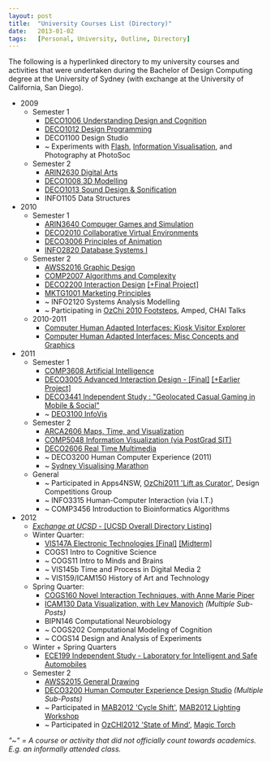 ```yaml
---
layout:	post
title:	"University Courses List (Directory)"
date:	2013-01-02
tags:	[Personal, University, Outline, Directory]
---
```


<style>
	.page-content a {
		border-bottom: 1px solid;
	}
</style>

The following is a hyperlinked directory to my university courses and activities that were undertaken during the Bachelor of Design Computing degree at the University of Sydney (with exchange at the University of California, San Diego).

- 2009
	- Semester 1
		- [DECO1006 Understanding Design and Cognition](../../../2009/dc_s01e01/deco1006_understanding_design_and_cognition/DECO1006-Understanding-Design-Cognition.html)
		- [DECO1012 Design Programming](../../../2009/dc_s01e01/deco1012_design_programming/DECO1012-Design-Programming.html)
		- DECO1100 Design Studio
		- ~ Experiments with [Flash](../../../2009/dc_s01e01/misc/flash_uni_time/flash-sketches.html), [Information Visualisation](../../../2009/dc_s01e01/misc/information_visualisation/infographics/misc-infographics-2009.html), and Photography at PhotoSoc
	- Semester 2
		- [ARIN2630 Digital Arts](../../../2009/dc_s01e02/arin2630_digital_arts/ARIN2630-Digital-Arts.html)
		- [DECO1008 3D Modelling](../../../2009/dc_s01e02/deco1008_3d_modelling/DECO1008-3D-Modelling.html)
		- [DECO1013 Sound Design & Sonification](../../../2009/dc_s01e02/deco1013_sound_design_and_sonification/sound-design-and-sonification.html)
		- INFO1105 Data Structures
- 2010
	- Semester 1
		- [ARIN3640 Compuger Games and Simulation](../../../2010/dc_s02e01/arin3640_computer_games_and_simulation_cgs/arin3640-computer-games-and-simulation.html)
		- [DECO2010 Collaborative Virtual Environments](../../../2010/dc_s02e01/deco2010_collaborative_virtual_environments_cve/deco2010-collaborative-virtual-environments-the-amazing-maze.html)
		- [DECO3006 Principles of Animation](../../../2010/dc_s02e01/deco3006_principles_of_animation_poa/deco3006-principles-of-animation-chime.html)
		- [INFO2820 Database Systems I](../../../2010/dc_s02e01/info2120_info2820_database_systems_1_dbs/info2820-database-systems-1.html)
	- Semester 2
		- [AWSS2016 Graphic Design](../../../2010/dc_s02e02/awss2016_graphic_design_gd/awss2016-graphic-design.html)
		- [COMP2007 Algorithms and Complexity](../../../2010/dc_s02e02/comp2007_algorithms_and_complexity_ac/comp2007-algorithms-and-complexity.html)
		- [DECO2200 Interaction Design](../../../2010/dc_s02e02/deco2200_interaction_design_ixd/deco2200-interaction-design-ixd.html) [[+Final Project]](../../../2010/dc_s02e02/deco2200_interaction_design_ixd/deco2200-interaction-design-bounce.html)
		- [MKTG1001 Marketing Principles](../../../2010/dc_s02e02/mktg1001_marketing_principles_mp/mktg1001-marketing-principles.html)
		- ~ INFO2120 Systems Analysis Modelling
		- ~ Participating in [OzChi 2010 Footsteps](../../../2010/dc_s02e02/z_extras/ozchi_2010_footsteps/ozchi-2010-footsteps.html), Amped, CHAI Talks
	- 2010-2011
		- [Computer Human Adapted Interfaces: Kiosk Visitor Explorer](../../../2010/2010_2011_sit_snv/kiosk_visitor_explorer_kve/Australian-Museum-Visit-Planning-Kiosk.html)
		- [Computer Human Adapted Interfaces: Misc Concepts and Graphics](../../../2010/2010_2011_sit_snv/cruiser_snv_misc/Misc-Cruiser-Contepts-Graphics.html)
- 2011
	- Semester 1
		- [COMP3608 Artificial Intelligence](../../../2011/dc_s02.5e01/comp3608%20artificial_intelligence%20-%20ai/Artificial-Intelligence-101.html)
		- [DECO3005 Advanced Interaction Design - [Final]](../../../2011/dc_s02.5e01/deco3005%20advanced%20interaction%20design%20-%20aixd/ConText-App.html) [[+Earlier Project]](../../../2011/dc_s02.5e01/deco3005%20advanced%20interaction%20design%20-%20aixd/Place-the-Beat.html)
		- [DECO3441 Independent Study : "Geolocated Casual Gaming in Mobile & Social"](../../../2011/dc_s02.5e01/deco3441%20independent%20study%20with%20rob/Geolocated-Casual-Gaming-in-a-Mobile-and-Social-Context.html)
		- ~ [DEO3100 InfoVis](../../../2011/dc_s02.5e01/extra/deco3100_infovis/Some-InfoViz-Experiments-DECO3100.html)
	- Semester 2
		- [ARCA2606 Maps, Time, and Visualization](../../../2011/dc_s02.5e02/arca2606_maps_time_and_visualization/ARCA2606-Maps-Time-and-Visualization.html)
		- [COMP5048 Information Visualization (via PostGrad SIT)](../../../2011/dc_s02.5e02/comp5048_information_visualization/COMP5048-Information-Visualization.html)
		- [DECO2606 Real Time Multimedia](../../../2011/dc_s02.5e02/deco2606_real_time_multimedia_rtm/DECO2606-Casual-Immersive-Game-RTM.html)
		- ~ DECO3200 Human Computer Experience (2011)
		- ~ [Sydney Visualising Marathon](../../../2011/dc_s02.5e02/extra/sydney_visualising_marathon/Sydney-Visualizing-Marathon-2011.html)
	- General
		- ~ Participated in Apps4NSW, [OzChi2011 'Lift as Curator'](../../../2011/extras/ozchi2011_lift_as_curator/Lift-as-Curator-OzChi-2011.html), Design Competitions Group
		- ~ INFO3315 Human-Computer Interaction (via I.T.)
		- ~ COMP3456 Introduction to Bioinformatics Algorithms
- 2012
	- [_Exchange at UCSD_ - [UCSD Overall Directory Listing]](../../../2012/ucsd/UCSD-Overall-Post.html)
	- Winter Quarter:
		- [VIS147A Electronic Technologies [Final]](../../../2012/ucsd/quarter1_winter/vis147a_electronic_technologies/1%20final/Recorded-Reflection.html) [[Midterm]](../../../2012/ucsd/quarter1_winter/vis147a_electronic_technologies/0%20midterm/VIS147a-Midterm-Micropresent.html) 
		- COGS1 Intro to Cognitive Science
		- ~ COGS11 Intro to Minds and Brains
		- ~ VIS145b Time and Process in Digital Media 2
		- ~ VIS159/ICAM150 History of Art and Technology
	- Spring Quarter:
		- [COGS160 Novel Interaction Techniques, with Anne Marie Piper](../../../2012/ucsd/quarter2_spring/cogs160_novel_interaction_techniques/project_final_in-air_gestures/In-Air-Gestures.html)
		- [ICAM130 Data Visualization, with Lev Manovich](../../../2012/ucsd/quarter2_spring/icam130_data_visualization/creation/ICAM130-Data-Visualization-Course-Summary.html) _(Multiple Sub-Posts)_
		- BIPN146 Computational Neurobiology
		- ~	COGS202 Computational Modeling of Cognition
		- ~ COGS14 Design and Analysis of Experiments
	- Winter + Spring Quarters
		- [ECE199 Independent Study - Laboratory for Intelligent and Safe Automobiles](../../../2012/ucsd/lisa_ece199_independent_study/LISA-computer-vision-training.html)
	- Semester 2
		- [AWSS2015 General Drawing](../../../2012/usyd%20sem2/awss2015_general_drawing/General-Drawing.html)
		- [DECO3200 Human Computer Experience Design Studio](../../../2012/usyd%20sem2/deco3200_human_computer_experience_design_studio_hce/DECO3200-HCE.html) _(Multiple Sub-Posts)_
		- ~ Participated in [MAB2012 'Cycle Shift'](../../../2012/usyd%20sem2/external%20projects/mab2012_cycle_shift/Cycle-Shift.html), [MAB2012 Lighting Workshop](../../../2012/usyd%20sem2/external%20projects/mab2012_lighting_workshop/Responsive-Urban-Lighting-Workshop.html)
		- ~ Participated in [OzCHI2012 'State of Mind'](../../../2012/usyd%20sem2/external%20projects/ozchi2012_state_of_mind/State-of-Mind-OzChi2012.html), [Magic Torch](../../../2012/usyd%20sem2/external%20projects/magic_torch/Magic-Torch.html)

_"~" = A course or activity that did not officially count towards academics. E.g. an informally attended class._
